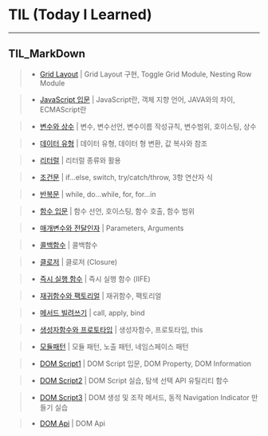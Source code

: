 # TIL (Today I Learned)
---
## TIL_MarkDown

> - [Grid Layout](./TIL_MarkDown/01_Grid_layout.md) | Grid Layout 구현, Toggle Grid Module, Nesting Row Module

> - [JavaScript 입문](./TIL_MarkDown/02_JavaScript_basic.md) | JavaScript란, 객체 지향 언어, JAVA와의 차이, ECMAScript란

> - [변수와 상수](./TIL_MarkDown/03_Variables_Constants.md) | 변수, 변수선언, 변수이름 작성규칙, 변수범위, 호이스팅, 상수

> - [데이터 유형](./TIL_MarkDown/04_Data_types.md) | 데이터 유형, 데이터 형 변환, 값 복사와 참조

> - [리터럴](./TIL_MarkDown/05_Literals.md) | 리터럴 종류와 활용 

> - [조건문](./TIL_MarkDown/06_Control_flow.md) | if...else, switch, try/catch/throw, 3항 연산자 식

> - [반복문](./TIL_MarkDown/07_Loops_Iteration.md) | while, do...while, for, for...in

> - [함수 입문](./TIL_MarkDown/08_Functions_basic.md) | 함수 선언, 호이스팅, 함수 호출, 함수 범위

> - [매개변수와 전달인자](./TIL_MarkDown/09_Parameters_Arguments.md) | Parameters, Arguments

> - [콜백함수](./TIL_MarkDown/10_Callback.md) | 콜백함수

> - [클로저](./TIL_MarkDown/11_Closure.md) | 클로저 (Closure)

> - [즉시 실행 함수](./TIL_MarkDown/12_IIFE.md) | 즉시 실행 함수 (IIFE)

> - [재귀함수와 팩토리얼](./TIL_MarkDown/13_Recursion_Factorial.md) | 재귀함수, 팩토리얼

> - [메서드 빌려쓰기](./TIL_MarkDown/14_Call_Apply_Bind.md) | call, apply, bind

> - [생성자함수와 프로토타입](./TIL_MarkDown/15_Constructor_Prototype.md) | 생성자함수, 프로토타입, this

> - [모듈패턴](./TIL_MarkDown/16_Module_pattern.md) | 모듈 패턴, 노출 패턴, 네임스페이스 패턴

> - [DOM Script1](./TIL_MarkDown/17_DOM_Script_1.md) | DOM Script 입문, DOM Property, DOM Information

> - [DOM Script2](./TIL_MarkDown/18_DOM_Script_2.md) | DOM Script 실습, 탐색 선택 API 유틸리티 함수

> - [DOM Script3](./TIL_MarkDown/19_DOM_Script_3.md) | DOM 생성 및 조작 메서드, 동적 Navigation Indicator 만들기 실습

> - [DOM Api](./TIL_MarkDown/20_DOM_Api.md) | DOM Api